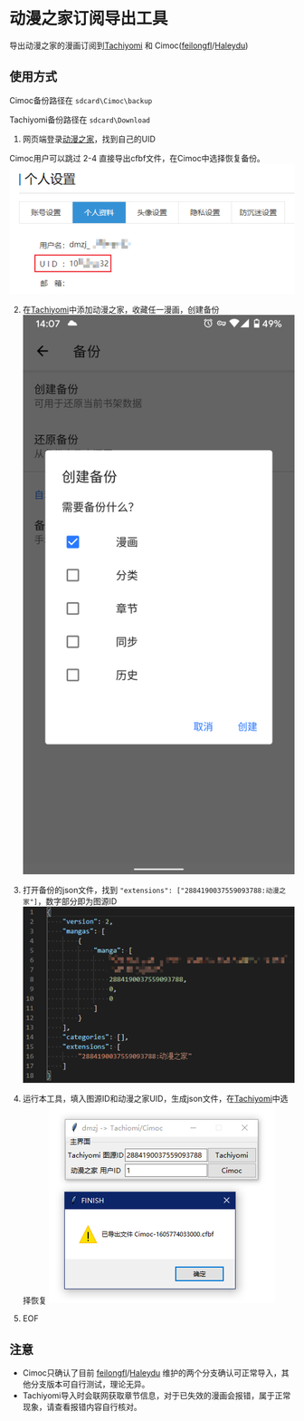 # 动漫之家订阅导出工具

导出动漫之家的漫画订阅到[Tachiyomi](https://github.com/inorichi/tachiyomi) 和 Cimoc([feilongfl](https://github.com/feilongfl/Cimoc)/[Haleydu](https://github.com/Haleydu/Cimoc))

## 使用方式

Cimoc备份路径在 `sdcard\Cimoc\backup`

Tachiyomi备份路径在 `sdcard\Download`

1. 网页端登录[动漫之家](https://i.dmzj.com/my)，找到自己的UID

Cimoc用户可以跳过 2-4 直接导出cfbf文件，在Cimoc中选择恢复备份。
![](img/uid.png)

2. 在[Tachiyomi](https://github.com/inorichi/tachiyomi)中添加动漫之家，收藏任一漫画，创建备份
![](img/backup.png)

3. 打开备份的json文件，找到 `"extensions": ["2884190037559093788:动漫之家"]`，数字部分即为图源ID
![](img/json.png)

4. 运行本工具，填入图源ID和动漫之家UID，生成json文件，在[Tachiyomi](https://github.com/inorichi/tachiyomi)中选择恢复
![](img/example.png)

5. EOF

## 注意

- Cimoc只确认了目前 [feilongfl](https://github.com/feilongfl/Cimoc)/[Haleydu](https://github.com/Haleydu/Cimoc) 维护的两个分支确认可正常导入，其他分支版本可自行测试，理论无异。
- Tachiyomi导入时会联网获取章节信息，对于已失效的漫画会报错，属于正常现象，请查看报错内容自行核对。